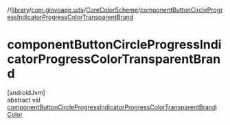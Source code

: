 //[library](../../../index.md)/[com.glovoapp.uds](../index.md)/[CoreColorScheme](index.md)/[componentButtonCircleProgressIndicatorProgressColorTransparentBrand](component-button-circle-progress-indicator-progress-color-transparent-brand.md)

# componentButtonCircleProgressIndicatorProgressColorTransparentBrand

[androidJvm]\
abstract val [componentButtonCircleProgressIndicatorProgressColorTransparentBrand](component-button-circle-progress-indicator-progress-color-transparent-brand.md): [Color](https://developer.android.com/reference/kotlin/androidx/compose/ui/graphics/Color.html)
